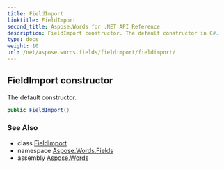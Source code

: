 ```yaml
---
title: FieldImport
linktitle: FieldImport
second_title: Aspose.Words for .NET API Reference
description: FieldImport constructor. The default constructor in C#.
type: docs
weight: 10
url: /net/aspose.words.fields/fieldimport/fieldimport/
---
```

## FieldImport constructor

The default constructor.

```csharp
public FieldImport()
```

### See Also

* class [FieldImport](../)
* namespace [Aspose.Words.Fields](../../fieldimport/)
* assembly [Aspose.Words](../../../)
